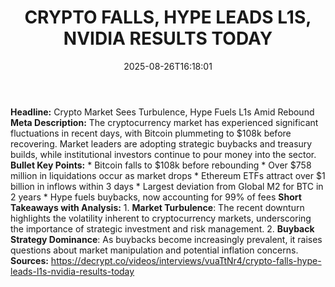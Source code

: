 ﻿---
title: "CRYPTO FALLS, HYPE LEADS L1S, NVIDIA RESULTS TODAY"
date: "2025-08-26T16:18:01"
category: "Markets"
summary: ""
slug: "crypto falls hype leads l1s nvidia results today"
source_urls:
  - "https://decrypt.co/videos/interviews/vuaTtNr4/crypto-falls-hype-leads-l1s-nvidia-results-today"
seo:
  title: "CRYPTO FALLS, HYPE LEADS L1S, NVIDIA RESULTS TODAY | Hash n Hedge"
  description: ""
  keywords: ["news", "markets", "brief"]
---
**Headline:** Crypto Market Sees Turbulence, Hype Fuels L1s Amid Rebound  **Meta Description:** The cryptocurrency market has experienced significant fluctuations in recent days, with Bitcoin plummeting to $108k before recovering. Market leaders are adopting strategic buybacks and treasury builds, while institutional investors continue to pour money into the sector.  **Bullet Key Points:**  * Bitcoin falls to $108k before rebounding * Over $758 million in liquidations occur as market drops * Ethereum ETFs attract over $1 billion in inflows within 3 days * Largest deviation from Global M2 for BTC in 2 years * Hype fuels buybacks, now accounting for 99% of fees  **Short Takeaways with Analysis:**  1. **Market Turbulence**: The recent downturn highlights the volatility inherent to cryptocurrency markets, underscoring the importance of strategic investment and risk management. 2. **Buyback Strategy Dominance**: As buybacks become increasingly prevalent, it raises questions about market manipulation and potential inflation concerns.  **Sources:**  https://decrypt.co/videos/interviews/vuaTtNr4/crypto-falls-hype-leads-l1s-nvidia-results-today 
